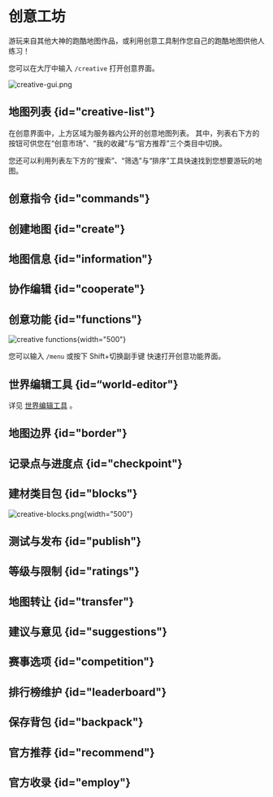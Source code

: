 # 创意工坊

游玩来自其他大神的跑酷地图作品，或利用创意工具制作您自己的跑酷地图供他人练习！

您可以在大厅中输入 `/creative` 打开创意界面。

![creative-gui.png](creative-gui.png)

## 地图列表 {id="creative-list"}

在创意界面中，上方区域为服务器内公开的创意地图列表。
其中，列表右下方的按钮可供您在“创意市场”、“我的收藏”与“官方推荐”三个类目中切换。

您还可以利用列表左下方的“搜索”、“筛选”与“排序”工具快速找到您想要游玩的地图。

## 创意指令 {id="commands"}

## 创建地图 {id="create"}

## 地图信息 {id="information"}

## 协作编辑 {id="cooperate"}

## 创意功能 {id="functions"}

![creative functions](creative-functions.png){width="500"}

您可以输入 `/menu` 或按下 <shortcut>Shift+切换副手键</shortcut> 快速打开创意功能界面。

## 世界编辑工具 {id=“world-editor"}

详见 [世界编辑工具](creative-editor.md) 。

## 地图边界 {id="border"}

## 记录点与进度点  {id="checkpoint"}

## 建材类目包 {id="blocks"}

![creative-blocks.png](creative-blocks.png){width="500"}

## 测试与发布 {id="publish"}

## 等级与限制 {id="ratings"}

## 地图转让 {id="transfer"}

## 建议与意见 {id="suggestions"}

## 赛事选项 {id="competition"}

## 排行榜维护 {id="leaderboard"}

## 保存背包 {id="backpack"}

## 官方推荐 {id="recommend"}

## 官方收录 {id="employ"}

